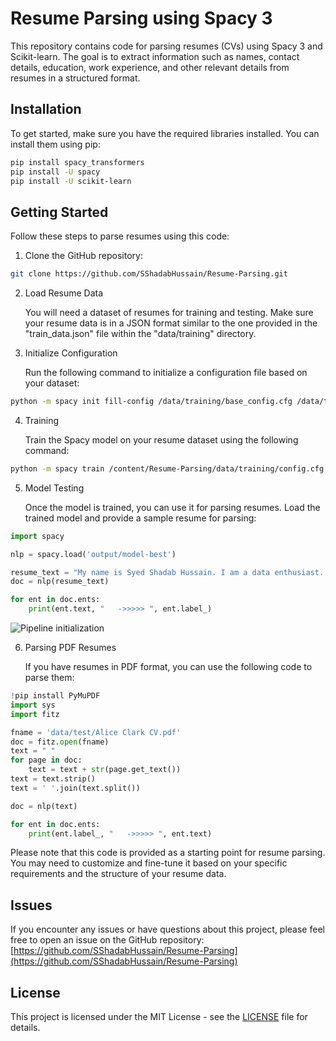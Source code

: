# Resume Parsing using Spacy 3

This repository contains code for parsing resumes (CVs) using Spacy 3 and Scikit-learn. The goal is to extract information such as names, contact details, education, work experience, and other relevant details from resumes in a structured format.

## Installation

To get started, make sure you have the required libraries installed. You can install them using pip:

```bash
pip install spacy_transformers
pip install -U spacy
pip install -U scikit-learn
```

## Getting Started

Follow these steps to parse resumes using this code:

1. Clone the GitHub repository:

```bash
git clone https://github.com/SShadabHussain/Resume-Parsing.git
```

2. Load Resume Data

   You will need a dataset of resumes for training and testing. Make sure your resume data is in a JSON format similar to the one provided in the "train_data.json" file within the "data/training" directory.

3. Initialize Configuration

   Run the following command to initialize a configuration file based on your dataset:

```bash
python -m spacy init fill-config /data/training/base_config.cfg /data/training/config.cfg
```

4. Training

   Train the Spacy model on your resume dataset using the following command:

```bash
python -m spacy train /content/Resume-Parsing/data/training/config.cfg --output ./output --paths.train ./train_data.spacy --paths.dev ./test_data.spacy
```

5. Model Testing

   Once the model is trained, you can use it for parsing resumes. Load the trained model and provide a sample resume for parsing:

```python
import spacy

nlp = spacy.load('output/model-best')

resume_text = "My name is Syed Shadab Hussain. I am a data enthusiast. Check out this resume parsing project"
doc = nlp(resume_text)

for ent in doc.ents:
    print(ent.text, "   ->>>>> ", ent.label_)
```


![Pipeline initialization](https://github.com/SShadabHussain/Resume-Parsing/assets/93070562/8aab5adb-20ee-4946-a7e2-41e092f136b5)



6. Parsing PDF Resumes

   If you have resumes in PDF format, you can use the following code to parse them:

```python
!pip install PyMuPDF
import sys
import fitz

fname = 'data/test/Alice Clark CV.pdf'
doc = fitz.open(fname)
text = " "
for page in doc:
    text = text + str(page.get_text())
text = text.strip()
text = ' '.join(text.split())

doc = nlp(text)

for ent in doc.ents:
    print(ent.label_, "   ->>>>> ", ent.text)
```

Please note that this code is provided as a starting point for resume parsing. You may need to customize and fine-tune it based on your specific requirements and the structure of your resume data.

## Issues

If you encounter any issues or have questions about this project, please feel free to open an issue on the GitHub repository: [https://github.com/SShadabHussain/Resume-Parsing](https://github.com/SShadabHussain/Resume-Parsing)

## License

This project is licensed under the MIT License - see the [LICENSE](LICENSE) file for details.
